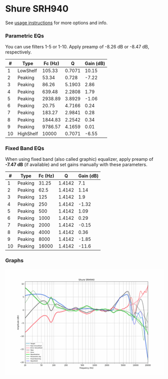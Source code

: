 # Shure SRH940
See [usage instructions](https://github.com/jaakkopasanen/AutoEq#usage) for more options and info.

### Parametric EQs
You can use filters 1-5 or 1-10. Apply preamp of -8.26 dB or -8.47 dB, respectively.

|   # | Type      |   Fc (Hz) |      Q |   Gain (dB) |
|-----|-----------|-----------|--------|-------------|
|   1 | LowShelf  |    105.33 | 0.7071 |       10.15 |
|   2 | Peaking   |     53.34 | 0.728  |       -7.22 |
|   3 | Peaking   |     86.26 | 5.1903 |        2.86 |
|   4 | Peaking   |    639.48 | 2.2808 |        1.79 |
|   5 | Peaking   |   2938.89 | 3.8929 |       -1.06 |
|   6 | Peaking   |     20.75 | 4.7166 |        0.24 |
|   7 | Peaking   |    183.27 | 2.9841 |        0.28 |
|   8 | Peaking   |   1844.83 | 2.2542 |        0.34 |
|   9 | Peaking   |   9786.57 | 4.1659 |        0.01 |
|  10 | HighShelf |  10000    | 0.7071 |       -6.55 |

### Fixed Band EQs
When using fixed band (also called graphic) equalizer, apply preamp of **-7.47 dB** (if available) and set gains manually with these parameters.

|   # | Type    |   Fc (Hz) |      Q |   Gain (dB) |
|-----|---------|-----------|--------|-------------|
|   1 | Peaking |     31.25 | 1.4142 |        7.1  |
|   2 | Peaking |     62.5  | 1.4142 |        1.14 |
|   3 | Peaking |    125    | 1.4142 |        1.9  |
|   4 | Peaking |    250    | 1.4142 |       -1.32 |
|   5 | Peaking |    500    | 1.4142 |        1.09 |
|   6 | Peaking |   1000    | 1.4142 |        0.29 |
|   7 | Peaking |   2000    | 1.4142 |       -0.15 |
|   8 | Peaking |   4000    | 1.4142 |        0.36 |
|   9 | Peaking |   8000    | 1.4142 |       -1.85 |
|  10 | Peaking |  16000    | 1.4142 |      -11.6  |

### Graphs
![](./Shure%20SRH940.png)
